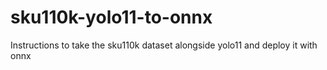# sku110k-yolo11-to-onnx
Instructions to take the sku110k dataset alongside yolo11 and deploy it with onnx
